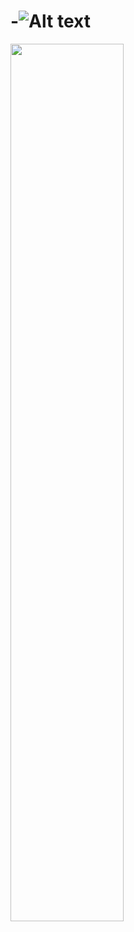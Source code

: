 # -![Alt text](https://static.remove.bg/remove-bg-web/5cc729f2c60683544f035949b665ce17223fd2ec/assets/start_remove-c851bdf8d3127a24e2d137a55b1b427378cd17385b01aec6e59d5d4b5f39d2ec.png)

<img src=https://static.remove.bg/remove-bg-web/5cc729f2c60683544f035949b665ce17223fd2ec/assets/start_remove-c851bdf8d3127a24e2d137a55b1b427378cd17385b01aec6e59d5d4b5f39d2ec.png width='60%'>